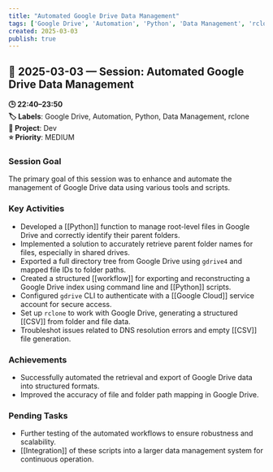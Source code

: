 ```yaml
---
title: "Automated Google Drive Data Management"
tags: ['Google Drive', 'Automation', 'Python', 'Data Management', 'rclone']
created: 2025-03-03
publish: true
---
```


## 📅 2025-03-03 — Session: Automated Google Drive Data Management

**🕒 22:40–23:50**  
**🏷️ Labels**: Google Drive, Automation, Python, Data Management, rclone  
**📂 Project**: Dev  
**⭐ Priority**: MEDIUM  


### Session Goal
The primary goal of this session was to enhance and automate the management of Google Drive data using various tools and scripts.

### Key Activities
- Developed a [[Python]] function to manage root-level files in Google Drive and correctly identify their parent folders.
- Implemented a solution to accurately retrieve parent folder names for files, especially in shared drives.
- Exported a full directory tree from Google Drive using `gdrive4` and mapped file IDs to folder paths.
- Created a structured [[workflow]] for exporting and reconstructing a Google Drive index using command line and [[Python]] scripts.
- Configured `gdrive` CLI to authenticate with a [[Google Cloud]] service account for secure access.
- Set up `rclone` to work with Google Drive, generating a structured [[CSV]] from folder and file data.
- Troubleshot issues related to DNS resolution errors and empty [[CSV]] file generation.

### Achievements
- Successfully automated the retrieval and export of Google Drive data into structured formats.
- Improved the accuracy of file and folder path mapping in Google Drive.

### Pending Tasks
- Further testing of the automated workflows to ensure robustness and scalability.
- [[Integration]] of these scripts into a larger data management system for continuous operation.
